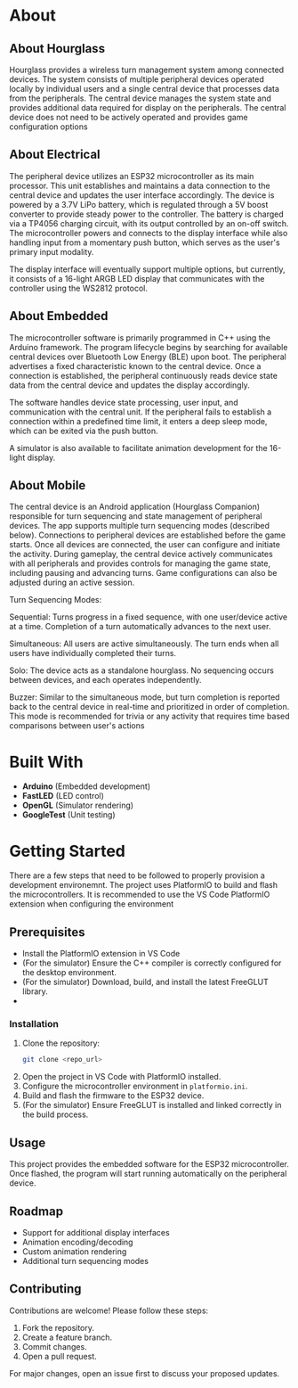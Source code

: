 # About
## About Hourglass
Hourglass provides a wireless turn management system among connected devices. The system consists of multiple peripheral devices operated locally by individual users and a single central device that processes data from the peripherals. The central device manages the system state and provides additional data required for display on the peripherals. The central device does not need to be actively operated and provides game configuration options

## About Electrical 
The peripheral device utilizes an ESP32 microcontroller as its main processor. This unit establishes and maintains a data connection to the central device and updates the user interface accordingly. The device is powered by a 3.7V LiPo battery, which is regulated through a 5V boost converter to provide steady power to the controller. The battery is charged via a TP4056 charging circuit, with its output controlled by an on-off switch. The microcontroller powers and connects to the display interface while also handling input from a momentary push button, which serves as the user's primary input modality.

The display interface will eventually support multiple options, but currently, it consists of a 16-light ARGB LED display that communicates with the controller using the WS2812 protocol.

## About Embedded
The microcontroller software is primarily programmed in C++ using the Arduino framework. The program lifecycle begins by searching for available central devices over Bluetooth Low Energy (BLE) upon boot. The peripheral advertises a fixed characteristic known to the central device. Once a connection is established, the peripheral continuously reads device state data from the central device and updates the display accordingly.

The software handles device state processing, user input, and communication with the central unit. If the peripheral fails to establish a connection within a predefined time limit, it enters a deep sleep mode, which can be exited via the push button.

A simulator is also available to facilitate animation development for the 16-light display.

## About Mobile
The central device is an Android application (Hourglass Companion) responsible for turn sequencing and state management of peripheral devices. The app supports multiple turn sequencing modes (described below). Connections to peripheral devices are established before the game starts. Once all devices are connected, the user can configure and initiate the activity. During gameplay, the central device actively communicates with all peripherals and provides controls for managing the game state, including pausing and advancing turns. Game configurations can also be adjusted during an active session.

Turn Sequencing Modes:

Sequential: Turns progress in a fixed sequence, with one user/device active at a time. Completion of a turn automatically advances to the next user.

Simultaneous: All users are active simultaneously. The turn ends when all users have individually completed their turns.

Solo: The device acts as a standalone hourglass. No sequencing occurs between devices, and each operates independently.

Buzzer: Similar to the simultaneous mode, but turn completion is reported back to the central device in real-time and prioritized in order of completion. This mode is recommended for trivia or any activity that requires time based comparisons between user's actions

# Built With
- **Arduino** (Embedded development)
- **FastLED** (LED control)
- **OpenGL** (Simulator rendering)
- **GoogleTest** (Unit testing)

# Getting Started
There are a few steps that need to be followed to properly provision a development environemnt. The project uses PlatformIO to build and flash the microcontrollers. It is recommended to use the VS Code PlatformIO extension when configuring the environment
## Prerequisites
- Install the PlatformIO extension in VS Code
- (For the simulator) Ensure the C++ compiler is correctly configured for the desktop environment.
- (For the simulator) Download, build, and install the latest FreeGLUT library.
- 
### Installation
1. Clone the repository:
   ```sh
   git clone <repo_url>
   ```
2. Open the project in VS Code with PlatformIO installed.
3. Configure the microcontroller environment in `platformio.ini`.
4. Build and flash the firmware to the ESP32 device.
5. (For the simulator) Ensure FreeGLUT is installed and linked correctly in the build process.

## Usage
This project provides the embedded software for the ESP32 microcontroller. Once flashed, the program will start running automatically on the peripheral device.

## Roadmap
- Support for additional display interfaces
- Animation encoding/decoding
- Custom animation rendering
- Additional turn sequencing modes

## Contributing
Contributions are welcome! Please follow these steps:
1. Fork the repository.
2. Create a feature branch.
3. Commit changes.
4. Open a pull request.

For major changes, open an issue first to discuss your proposed updates.
